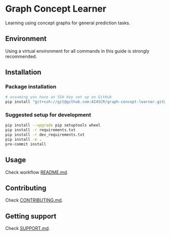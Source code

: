 # Graph Concept Learner

Learning using concept graphs for general prediction tasks.

## Environment
Using a virtual environment for all commands in this guide is strongly recommended.

## Installation

### Package installation
```sh
# assuming you have an SSH key set up on GitHub
pip install "git+ssh://git@github.com:AI4SCR/graph-concept-learner.git@main"
```

### Suggested setup for development
```sh
pip install --upgrade pip setuptools wheel
pip install -r requirements.txt
pip install -r dev_requirements.txt
pip install -e .
pre-commit install
```

## Usage
Check workflow [README.md](./workflows/README.md).

## Contributing

Check [CONTRIBUTING.md](./CONTRIBUTING.md).

## Getting support

Check [SUPPORT.md](./SUPPORT.md).
